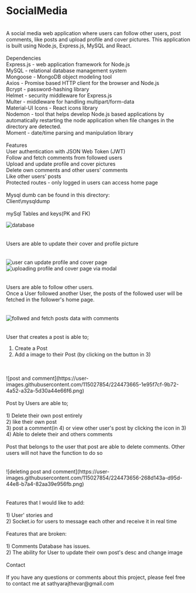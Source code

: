 # SocialMedia<br>
<br>
A social media web application where users can follow other users, post comments, like posts and upload profile and cover pictures. This application is built using Node.js, Express.js, MySQL and React.<br>
<br>
Dependencies<br>
Express.js - web application framework for Node.js<br>
MySQL - relational database management system<br>
Mongoose - MongoDB object modeling tool<br>
Axios - Promise based HTTP client for the browser and Node.js<br>
Bcrypt - password-hashing library<br>
Helmet - security middleware for Express.js<br>
Multer - middleware for handling multipart/form-data<br>
Material-UI Icons - React icons library<br>
Nodemon - tool that helps develop Node.js based applications by automatically restarting the node application when file changes in the directory are detected.<br>
Moment - date/time parsing and manipulation library<br>
<br>
Features<br>
User authentication with JSON Web Token (JWT)<br>
Follow and fetch comments from followed users<br>
Upload and update profile and cover pictures<br>
Delete own comments and other users' comments<br>
Like other users' posts<br>
Protected routes - only logged in users can access home page<br>
<br>
Mysql dumb can be found in this directory:<br>
Client\mysqldump<br>
<br>
mySql Tables and keys(PK and FK)<br>

![database](https://user-images.githubusercontent.com/115027854/224471893-5807364a-c7c8-4137-9614-075de2fb6112.png)<br>
<br>
<br>
Users are able to update their cover and profile picture<br>
<br>
<br>
![user can update profile and cover page](https://user-images.githubusercontent.com/115027854/224472766-7827a2da-699a-4cd4-a8cf-ea59ac0ece50.png)<br>
![uploading profile and cover page via modal](https://user-images.githubusercontent.com/115027854/224473140-a2ad3176-548e-463b-9c78-a384b8b89b1f.png)<br>
<br>
<br>
Users are able to follow other users.<br>
Once a User followed another User, the posts of the followed user will be fetched in the follower's home page.<br>
<br>
<br>
![follwed and fetch posts data with comments](https://user-images.githubusercontent.com/115027854/224472786-f82438ff-f236-4bed-b87d-44cf787a2cd6.png)<br>
<br>
<br>
User that creates a post is able to;<br>
1) Create a Post<br>
2) Add a image to their Post (by clicking on the button in 3)<br>
<br>
<br>
![post and comment](https://user-images.githubusercontent.com/115027854/224473665-1e95f7cf-9b72-4a52-a32a-5d30a44e66f6.png)<br>
<br>
Post by Users are able to;<br>
<br>
1) Delete their own post entirely<br>
2) like their own post<br>
3) post a comment(in 4) or view other user's post by clicking the icon in 3)<br>
4) Able to delete their and others comments<br>
<br>
Post that belongs to the user that post are able to delete comments. Other users will not have the function to do so<br>
<br>
<br>
![deleting post and comment](https://user-images.githubusercontent.com/115027854/224473656-268d143a-d95d-44e8-b7a4-82aa39e956fb.png)
<br>
<br>
<br>
Features that I would like to add:<br>
<br>
1) User' stories and<br>
2) Socket.io for users to message each other and receive it in real time<br>
<br>
Features that are broken:<br>
<br>
1) Comments Database has issues.<br>
2) The ability for User to update their own post's desc and change image<br>
<br>
Contact<br>
<br>
If you have any questions or comments about this project, please feel free to contact me at sathyarajthevar@gmail.com
